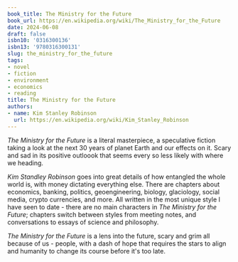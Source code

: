 ```yaml
---
book_title: The Ministry for the Future
book_url: https://en.wikipedia.org/wiki/The_Ministry_for_the_Future
date: 2024-06-08
draft: false
isbn10: '0316300136'
isbn13: '9780316300131'
slug: the_ministry_for_the_future
tags:
- novel
- fiction
- environment
- economics
- reading
title: The Ministry for the Future
authors:
- name: Kim Stanley Robinson
  url: https://en.wikipedia.org/wiki/Kim_Stanley_Robinson
---
```



_The Ministry for the Future_ is a literal masterpiece, a speculative fiction taking a look at the next 30 years of planet Earth and our effects on it. Scary and sad in its positive outloook that seems every so less likely with where we heading.

_Kim Standley Robinson_ goes into great details of how entangled the whole world is, with money dictating everything else. There are chapters about economics, banking, politics, geoengineering, biology, glaciology, social media, crypto currencies, and more. All written in the most unique style I have seen to date - there are no main characters in _The Ministry for the Future_; chapters switch between styles from meeting notes, and conversations to essays of science and philosophy.

_The Ministry for the Future_ is a lens into the future, scary and grim all because of us - people, with a dash of hope that requires the stars to align and humanity to change its course before it's too late.

